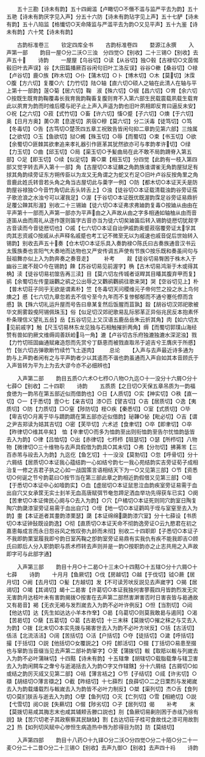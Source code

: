 <!-- { "loadSidebar": true } -->
　　五十三勘【诗未有韵】五十四阚滥【卢瞰切○不僭不滥与监严平去为韵】五十五艳【诗未有韵厌字见入声】分五十六防【诗未有韵玷字见上声】五十七酽【诗未有韵】五十八陷监【格懴切○天命降监与严滥平去为韵○又见平声】五十九鉴【诗未有韵】六十梵【诗未有韵】

　　古韵标准卷三
　　钦定四库全书
　　古韵标准卷四
　　婺源江永撰
　　入声第一部
　　韵目一屋○分二沃○三浊　分四觉○【别收】二十三锡○【别收】去声五十
　　诗韵
　　一屋屋【乌谷切】○读【从谷切】独○毂【古禄切○文茵惕毂旧叶去声误】谷【大田篇播厥百谷闲句旧叶工洛反误】谷谷○樕【桑谷切】○禄【卢谷切】鹿○族【昨木切】○仆【蒲木切】○卜【博木切】○木【莫切】沐霂○腹【方六切】复覆○六【力竹切】陆○轴【直六切○硕人之轴在此清人在轴与平上第十一部韵】蓫○菊【居六切】鞠　淑【殊六切】○俶【昌六切】○育【余六切○按既生既育韵鞠覆毒长我育我韵鞠畜复腹则育不入第六部生民载震载夙载生载育此以夙育为韵而时维后稷与祀子止上声入声遥为韵也旧叶夙相即反育曰逼反未安】○祝【之六切】○菽【式竹切】○畜【许六切】慉○蹙【子六切】○燠【于六切】奥【日月方奥】薁○肃【息逐切】夙宿○穆【莫六切】分二沃毒【徒笃切】○笃【冬毒切】○告【古笃切○楚茨四五章工祝致告皆闲句抑二章韵见第六部】三烛属【之欲切】○玉【鱼欲切】狱○蠋【殊玉切】○辱【而蜀切】○束【书玉切】○欲【余蜀切○匪棘其欲聿追来孝礼器引作匪革其犹然欲亦可与孝韵孝许切】○绿【力玉切】○曲【邱玉切】○局【渠玉切○予髪曲局在此不敢不局韵蹐脊入第五部】○足【即玉切】○续【似足切】藚○粟【相玉切】分四觉【此韵有一枝入第四部又觉字转去声入第十一部】角【古屋切○本证麟之角韵族谁谓雀无角韵屋狱足有捄其角韵续旁证东方朔传臣以为龙又无角谓之为蛇又冇足○旧叶卢谷反按角里之角音鹿此姓氏转音若头角之角当古屋切此与羮字一例】○防【都木切○本证天夭是防韵屋谷禄独○今音竹角切此舌头转舌上】○浊【徒谷切○本证载清载浊韵谷旁证孺子歌沧浪之水浊兮可以濯我足】○渥【于谷切○本证旣优既渥韵霂足谷旁证易鼎折足覆公餗其形渥】别收二十三锡廸【徒六切○本证弗求弗廸韵复毒○按廸从由由在平声第十一部而入声第一部亦为平声由之入声故从由之字多相通如轴柚从由而音逐笛从由而周礼从逐作篴则笛字古音亦当为徒六切矣廸笛后转入锡韵徒厯切犹觌字古音读而今音徒厯切也】○戚【七六切○本证自诒伊戚韵奥蹙菽宿覆旁证太孚其肉其志资戚○按戚从尗声释名戚蹙也考工记不微至无以为戚速也戚音促后世始转入锡韵】别收去声五十奏【仓木切○本证乐具入奏韵禄○陈氏曰古奏族通音汉书云太簇族奏也言阳气大奏地而达物也又严安传调五声使有节族○按乐既和奏虽间句与鼔祖舞亦似上入为韵奔奏之奏音走】
　　补考
　　觌【徒谷切易臀困于株木入于幽谷三嵗不觌○今在锡韵】餗【苏谷切易见前渥字】桷【古木切易鸿渐于木或得其桷】渎【徒谷切易初筮告再三渎】目【莫六切左传城者讴睅其目皤其腹弃甲而复】鹆【余蜀切左传童謡鸜之鹆之公出辱之又鸜鹆鸜鹆往歌来哭】哭【空谷切见上】朴【普木切荘子同乎无欲是谓素朴】竺【冬毒切天问稷维元子帝何竺之投之氷上鸟何燠之】慼【七六切九章忽若去不信兮至今九年而不复惨郁郁而不通兮蹇仛傺而含慼】孰【殊六切礼运升屋而号告曰臯某复然后饭腥而苴孰】縠【胡谷切汉郊祀歌被华文厠雾縠曵阿锡佩珠玉】俗【似足切汉郊祀歌易乱际邪革正异俗兆民反本抱素怀朴条理信义望礼五岳】岳【五谷切见上又汉语五鹿岳岳朱云折其角】肉【如六切太见前戚字】触【尺玉切易林东龙见独与石相触摧折两角】缛【而蜀切郭璞山海经赞有兽如豹厥文维缛闾善跃崄马一角】漉【卢谷切古乐府独漉独漉水深泥浊】戮【力竹切班固幽通赋雍造怨而先赏兮丁繇恵而被戮直取吊于逌吉兮王膺庆于所慼】竹【张六切古弹歌断竹续竹飞土逐肉】
　　总论
　　【入声与去声最近诗多通为韵与上声韵者闲有之与平声韵者少以其逺而不谐也韵虽通而入声自如其本音顾氏于入声皆转为平为上为去大谬今亦不必细辨也】

　　入声第二部
　　韵目五质○六术○七栉○八物○九迄○十一没分十六屑○分十七薛○【别收】二十四职
　　诗韵
　　五质质【之日切○天保五章吊质为一韵福食徳为一韵吊在第五部近似而借韵也】○日【人质切】○实【神实切】○秩【直一切】○一【于悉切】壹○七【亲吉切】漆○匹【譬吉切】○吉【居质切】○逸【夷质切】○防【力质切】□○窒【陟防切】桎○疾【秦悉切】○室【式质切】○毕【卑吉切○月离于毕与蹢韵蹢在第五部亦近似借韵】珌韠○怭【毗必切】○吉【谓之尹吉郑读为姞其吉切】○密【芙毕切】六术述【食聿切】○卒【即聿切】○卒【昨律切○维其卒矣】　恤【辛聿切○而多为恤韵至出则衔恤韵至告尔忧恤韵毖皆去入为韵】○律【吕恤切】○出【赤律切】七栉栉【阻瑟切】○瑟【所栉切】八物物【微律切○三十维物与去声具假借为韵具○其未切】○弗【分勿切】拂茀芾【三百赤芾与祋去入为韵】九迄仡【鱼乞切】十一没没【莫勃切】○忽【呼骨切】分十六屑结【居质切○本证我心蕴结韵一心如结兮韵七一我心苑结韵实吉旁证荀子成相治复一修之吉君子执之心如一战国策言语相结天下为一○又见第三部】○节【资悉切○何诞之节兮韵葛曰○按节当在第三部此章之韵相近韵假借又见第三部】○噎【于悉切○本证中心如噎韵实】○血【虚屈切○本证鼠思泣血韵疾室旁证易需于血出自穴又女承筐无实士刲羊无血高唐赋弭节奄忽蹄足洒血举功先得获车已实】○阕【苦聿切○本证俾民心阕与○去入为韵】○穴【户橘切○本证死则同穴韵室日陶复陶穴韵瓞漆室旁证易需于血出自穴】○垤【地一切○本证鹳鸣于垤与室窒至去入为韵】耋【本证逝者其耋韵漆栗瑟】瓞【本证绵绵瓞韵漆穴室】分十七薛设【书质切○本证钟鼔既设韵逸】○彻【直质切○本证天命不彻韵逸旁证○云九愍君在初之嘉恵每成言而永日怨谷风之攸叹弥九龄而未彻】别收二十四职即【子悉切○本证子不我即韵栗室履我即兮韵日室芮鞠之卽韵室旁证易鼎有实我仇有疾不能我即吉○顾氏曰即后人分入职韵职与质术栉转去声则并是一韵○按职韵亦之止志共用之入声故即字可与此部字通】

　　入声第三部
　　韵目十月○十二曷○十三未○十四黠○十五辖○分十六屑○十七薛
　　诗韵
　　十月月【鱼厥切】○伐【房越切】○越【于伐切】钺○蕨【居月切】○阙【去月切】○髪【方越切】发【不可读芳吠反説见去声嵗字】○揭【居谒切】○竭【其谒切】朅十二曷害【许葛切○本证我独何害蓼莪四月皆韵烈发无灾无害韵月达枝叶未有害韵揭拨○按害在去声第二部然害澣害否时日害丧皆与曷通故又有曷音】褐【无衣无褐与发烈嵗去入为韵不必叶许例反】○怛【当割切】○闼【他达切】达【先生如达达小羊本作羍】○曷【乌葛切○则莫我敢曷与遏同】○渴【苦曷切】○蘖【五葛切】○葛【古曷切】十三末秣【莫拨切○摧之秣之与艾去入为韵】○拨【北末切○本实先拨与揭害世去入为韵不必叶方吠反】○括【古活切】佸活【北流活活】○阔【苦括切】○活【户括切】○夺【徒括切】○濊【呼括切】撮【于括切】○説【他括切○女覆説之】○捋【郎活切】○掇【丁括切○易患至掇也与窜韵当音缀当见去声第二部补韵窜字】○茇【蒲拨切】軷【取羝以軷与列嵗去入为韵不必叶蒲昧切】十四黠【诗未有韵】十五辖舝【胡辖切○载脂载舝与辖卫害去入为韵闲闗车之舝兮与逝渴括去入为韵○字又作辖鎋】分十六屑结【古屑切○如或结之韵厉灭烕又见第二部】○袺【薄言袺之】○节【子结切】○烕【许劣切】○襭【胡结切○薄言襭之】○截【昨结切】十七薛烈【良薛切○二之日栗烈与发褐嵗去入为韵载燔载烈与軷嵗去入为韵皆不必叶力制反】○桀【渠列切】杰○舌【食列切○莫扪朕舌与逝去入为韵】○孽【鱼列切】○灭【亡列切】○雪【相絶切】○説【弋雪切】阅○説【失爇切】○惙【陟劣切】○孑【居列切】偈
　　补考
　　末【莫拨切易咸其脢志末也咸其辅颊舌滕口説也】刖【鱼厥切易劓刖困于赤绂乃徐有説】缺【苦穴切老子其政察察其民缺缺】割【古达切荘子桂可食故伐之漆可用故割之】热【如列切风赋中心惨怛生病造热中唇为胗得目为防】防【莫结切】

　　入声第四部
　　韵目十八药○十九铎○分二沃○分四觉○分二十陌○分二十一麦○分二十二昔○分二十三锡○【别收】去声九御○【别收】去声四十祃
　　诗韵

